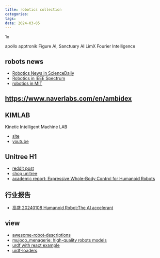 ```yaml
---
title: robotics collection
categories: 
tags: 
date: 2024-03-05
---
```


1x

apollo  apptronik
Figure AI,
Sanctuary AI
LimX
Fourier Intelligence

## robots news

- [Robotics News in ScienceDaily](https://www.sciencedaily.com/news/computers_math/robotics/)
- [Robotics in IEEE Spectrum](https://spectrum.ieee.org/topic/robotics/)
- [robotics in MIT](https://news.mit.edu/topic/robotics)

## https://www.naverlabs.com/en/ambidex

## KIMLAB

Kinetic Intelligent Machine LAB

- [site](https://publish.illinois.edu/kimlab2020/publications/)
- [youtube](https://www.youtube.com/@KIMLAB2020)

## Unitree H1

- [reddit post](https://www.reddit.com/r/robotics/comments/1b5pz62/humanoid_robot_dancing_high_five_waving_hugging/)
- [shop unitree](https://shop.unitree.com/products/unitree-h1)
- [academic report: Expressive Whole-Body Control for Humanoid Robots](https://expressive-humanoid.github.io/)

## 行业报告

- [高盛 20240108 Humanoid Robot:The AI accelerant](https://www.goldmansachs.com/intelligence/pages/gs-research/global-automation-humanoid-robot-the-ai-accelerant/report.pdf)

## view

- [awesome-robot-descriptions](https://github.com/robot-descriptions/awesome-robot-descriptions)
- [mujoco_menagerie: high-quality robots models](https://github.com/google-deepmind/mujoco_menagerie/tree/main/robotis_op3)
- [urdf with react example](https://codesandbox.io/p/sandbox/urdf-viewer-robot-2kuvf?file=%2Fsrc%2FRobotScene.js%3A11%2C20-11%2C30)
- [urdf-loaders](https://github.com/gkjohnson/urdf-loaders)